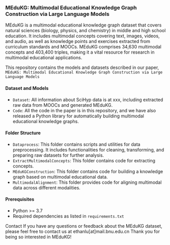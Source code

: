 ### MEduKG: Multimodal Educational Knowledge Graph Construction via Large Language Models
MEduKG is a multimodal educational knowledge graph dataset that covers natural sciences (biology, physics, and chemistry) in middle and high school education. It includes multimodal concepts covering text, images, videos, and audio, as well as knowledge points and exercises extracted from curriculum standards and MOOCs. MEduKG comprises 34,630 multimodal concepts and 403,400 triples, making it a vital resource for research in multimodal educational applications.

This repository contains the models and datasets described in our paper, `MEduKG: Multimodal Educational Knowledge Graph Construction via Large Language Models`

#### Dataset and Models
* `Dataset`: All information about SciHyp data is at xxx, including extracted raw data from MOOCs and generated MEduKG.
* `Code`: All the code in the paper is in this repository, and we have also released a Python library for automatically building multimodal educational knowledge graphs.
#### Folder Structure
* `Dataprocess`: This folder contains scripts and utilities for data preprocessing. It includes functionalities for cleaning, transforming, and preparing raw datasets for further analysis.
* `ExtractMultimodalConcepts`: This folder contains code for extracting concepts.
* `MEduKGConstruction`: This folder contains code for building a knowledge graph based on multimodal educational data.
* `MultimodalAlignment`: This folder provides code for aligning multimodal data across different modalities.

#### Prerequisites
* Python >= 3.7
* Required dependencies as listed in `requirements.txt`

Contact
If you have any questions or feedback about the MEduKG dataset, please feel free to contact us at ethanlu[at]mail.bnu.edu.cn
Thank you for being so interested in MEduKG!
